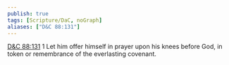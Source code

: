 ```yaml
---
publish: true
tags: [Scripture/DaC, noGraph]
aliases: ["D&C 88:131"]
---
```

[D&C 88:131](https://churchofjesuschrist.org/study/scriptures/dc-testament/dc/88?lang=eng&id=p131#p131) 1 Let him offer himself in prayer upon his knees before God, in token or remembrance of the everlasting covenant.
